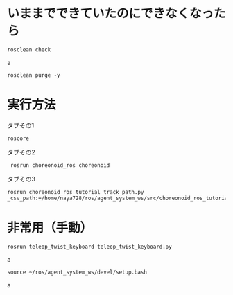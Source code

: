 # いままでできていたのにできなくなったら

    rosclean check

a

    rosclean purge -y

# 実行方法
タブその1

    roscore

タブその2

     rosrun choreonoid_ros choreonoid

タブその3

    rosrun choreonoid_ros_tutorial track_path.py _csv_path:=/home/naya728/ros/agent_system_ws/src/choreonoid_ros_tutorial/src/log.csv

# 非常用（手動）

    rosrun teleop_twist_keyboard teleop_twist_keyboard.py



a

    source ~/ros/agent_system_ws/devel/setup.bash

a
